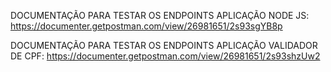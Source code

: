 DOCUMENTAÇÃO PARA TESTAR OS ENDPOINTS APLICAÇÃO NODE JS: https://documenter.getpostman.com/view/26981651/2s93sgYB8p

DOCUMENTAÇÃO PARA TESTAR OS ENDPOINTS APLICAÇÃO VALIDADOR DE CPF: https://documenter.getpostman.com/view/26981651/2s93shzUw2
